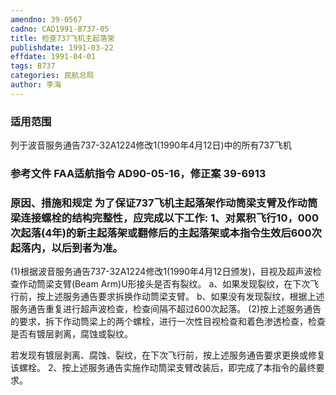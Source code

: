 ```yaml
---
amendno: 39-0567
cadno: CAD1991-B737-05
title: 检查737飞机主起落架
publishdate: 1991-03-22
effdate: 1991-04-01
tags: B737
categories: 民航总局
author: 李海
---
```


### 适用范围 
列于波音服务通告737-32A1224修改1(1990年4月12日)中的所有737飞机

### 参考文件    FAA适航指令 AD90-05-16，修正案 39-6913 

### 原因、措施和规定     为了保证737飞机主起落架作动筒梁支臂及作动筒梁连接螺栓的结构完整性，应完成以下工作:     1、对累积飞行10，000次起落(4年)的新主起落架或翻修后的主起落架或本指令生效后600次起落内，以后到者为准。 
(1)根据波音服务通告737-32A1224修改1(1990年4月12日颁发)，目视及超声波检查作动筒梁支臂(Beam Arm)U形接头是否有裂纹。       a、如果发现裂纹，在下次飞行前，按上述服务通告要求拆换作动筒梁支臂。 
       b、如果没有发现裂纹，根据上述服务通告重复进行超声波检查，检查间隔不超过600次起落。 
      (2)按上述服务通告的要求，拆下作动筒梁上的两个螺栓，进行一次性目视检查和着色渗透检查，检查是否有镀层剥离，腐蚀或裂纹。

  
若发现有镀层剥离、腐蚀、裂纹，在下次飞行前，按上述服务通告要求更换或修复该螺栓。     2、按上述服务通告实施作动筒梁支臂改装后，即完成了本指令的最终要求。
